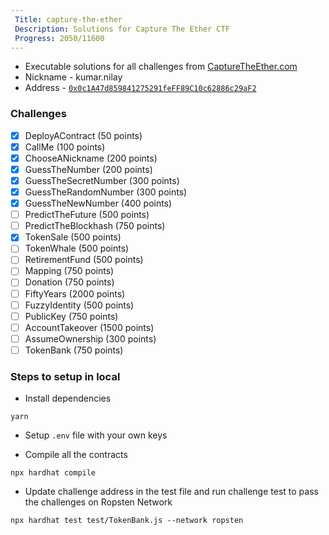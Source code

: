 ```yaml
---
 Title: capture-the-ether
 Description: Solutions for Capture The Ether CTF
 Progress: 2050/11600
---
```

* Executable solutions for all challenges from [CaptureTheEther.com](https://capturetheether.com/)
* Nickname - kumar.nilay
* Address - [`0x0c1A47d859841275291feFF89C10c62886c29aF2`](https://ropsten.etherscan.io/address/0x0c1A47d859841275291feFF89C10c62886c29aF2)

### Challenges
- [x] DeployAContract (50 points)
- [x] CallMe (100 points)
- [x] ChooseANickname (200 points)
- [x] GuessTheNumber (200 points)
- [x] GuessTheSecretNumber (300 points)
- [x] GuessTheRandomNumber (300 points)
- [x] GuessTheNewNumber (400 points)
- [ ] PredictTheFuture (500 points)
- [ ] PredictTheBlockhash (750 points)
- [x] TokenSale (500 points)
- [ ] TokenWhale (500 points)
- [ ] RetirementFund (500 points)
- [ ] Mapping (750 points)
- [ ] Donation (750 points)
- [ ] FiftyYears (2000 points)
- [ ] FuzzyIdentity (500 points)
- [ ] PublicKey (750 points)
- [ ] AccountTakeover (1500 points)
- [ ] AssumeOwnership (300 points)
- [ ] TokenBank (750 points)

### Steps to setup in local

* Install dependencies

```
yarn
```

* Setup `.env` file with your own keys

* Compile all the contracts
```
npx hardhat compile
```

* Update challenge address in the test file and run challenge test to pass the challenges on Ropsten Network
```
npx hardhat test test/TokenBank.js --network ropsten
```